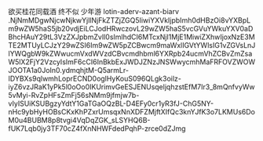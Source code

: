 欲买桂花同载酒 终不似 少年游
lotin-aderv-azant-biarv
.NjNmMDgwNjcwNjkwYjllNjFkZTZjZGQ5IiwiYXVkIjpbImh0dHBzOi8vYXBpLm9wZW5haS5jb20vdjEiLCJodHRwczovL29wZW5haS5vcGVuYWkuYXV0aDBhcHAuY29tL3VzZXJpbmZvIl0sImlhdCI6MTcxNjI1MjE1MiwiZXhwIjoxNzE3MTE2MTUyLCJzY29wZSI6Im9wZW5pZCBwcm9maWxlIGVtYWlsIG1vZGVsLnJlYWQgbW9kZWwucmVxdWVzdCBvcmdhbml6YXRpb24ucmVhZCBvZmZsaW5lX2FjY2VzcyIsImF6cCI6InBkbExJWDJZNzJNSWwycmhMaFRFOVZWOWJOOTA1a0JoIn0.ydmqhjtM-Q5armLr-IDYBXs9qlwmhLoprECND0oglHyKouS096QLgk3oilz-iyZ6vzJRaK1yPk5l0oOo0IKUrimvGeESJENUsqeljqhzstEfM7Ir3_8mQnfvyWw5vMyi-RvZpHFsZmFj56sNMm9jfmjw7b-vIyISUiKSUBgzyYdtY1GaTGaOQzBL-D4EFy0cr1yR3fJ-ChG5NY-nHc9ybHyHOBsCKxKhPZxrUmsqxNnXDFZMjftXIfQc3knYJfK3o7LKMUs6DoM0u4BUBM8p8tvgi4VqDqZGK_sLSYHQ6B-fUK7Lqb0jy3TF70cZ4fXnNHWFdedPqhP-zrce0dZJmg